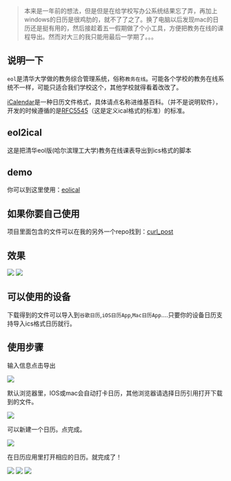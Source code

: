 > 本来是一年前的想法，但是但是在给学校写办公系统结果忘了弄，再加上windows的日历是很鸡肋的，就不了了之了。换了电脑以后发现mac的日历还是挺有用的，然后接趁着五一假期做了个小工具，方便把教务在线的课程导出。然而对大三的我只能用最后一学期了。。。

## 说明一下

`eol`是清华大学做的教务综合管理系统，俗称`教务在线`。可能各个学校的教务在线系统不一样，可能只适合我们学校这个，其他学校就得看着改改了。

[iCalendar](https://en.wikipedia.org/wiki/ICalendar)是一种日历文件格式，具体请点名称进维基百科。（并不是说明软件），开发的时候遵循的是[RFC5545](https://tools.ietf.org/html/rfc5545)（这是定义ical格式的标准）的标准。

## eol2ical

这是把清华eol版(哈尔滨理工大学)教务在线课表导出到ics格式的脚本

## demo

你可以到这里使用：[eolical](http://lovesigns.cn/eolical/index.php)

## 如果你要自己使用

项目里面包含的文件可以在我的另外一个repo找到：[curl_post](https://github.com/moonsn/curl_post)

## 效果

![](http://ww2.sinaimg.cn/large/a15b4afegw1f3h463k25ij21xm13gwrl)
![](http://ww2.sinaimg.cn/large/a15b4afegw1f3h47yanixj20u01hcacu)


## 可以使用的设备

下载得到的文件可以导入到`谷歌日历`,`iOS日历App`,`Mac日历App`....只要你的设备日历支持导入ics格式日历就行。

## 使用步骤

输入信息点击导出

![](http://ww2.sinaimg.cn/large/a15b4afegw1f3h3fl7yfuj216o1kw76q.jpg)

默认浏览器里，IOS或mac会自动打卡日历，其他浏览器请选择日历引用打开下载到的文件。

![](http://ww2.sinaimg.cn/large/a15b4afegw1f3h3frnw5lj216o1kw0wj.jpg)

可以新建一个日历。点完成。

![](http://ww2.sinaimg.cn/large/a15b4afegw1f3h3ftv8ymj216o1kw0uk.jpg)

在日历应用里打开相应的日历。就完成了！


![](http://ww2.sinaimg.cn/large/a15b4afegw1f3h3fhpdxuj216o0w0tat.jpg)
![](http://ww2.sinaimg.cn/large/a15b4afegw1f3h3fwvmioj216o1kwn0n.jpg)
![](http://ww2.sinaimg.cn/large/a15b4afegw1f3h3fd06b9j216o0w0gmv.jpg)
